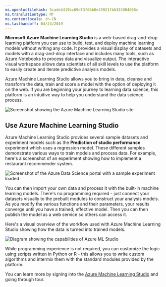 ```yaml
---
ms.openlocfilehash: 5cadeb319bc69df3f66b8e45921fb6324984065c
ms.translationtype: MT
ms.contentlocale: zh-CN
ms.lasthandoff: 04/24/2019
---
```

**Microsoft Azure Machine Learning Studio** is a web-based drag-and-drop learning platform you can use to build, test, and deploy machine learning models without writing any code. It provides a visual display of datasets and models with a drag-and-drop interface and includes many tools, such as Azure Notebooks to process data and visualize output. The interactive visual workspace allows data scientists of all skill levels to use the platform to easily create and iterate predictive analysis models.

Azure Machine Learning Studio allows you to bring in data, cleanse and transform the data, train and score a model with the option of deploying it on the web. If you are beginning your journey to learning data science, this platform is an intuitive way to help you understand the data science process.

![Screenshot showing the Azure Machine Learning Studio site](../media/4-azure-ml-studio.png)

## <a name="use-azure-machine-learning-studio"></a>Use Azure Machine Learning Studio

Azure Machine Learning Studio provides several sample datasets and experiment models such as the **Prediction of studio performance** experiment which uses a regression model. These different samples demonstrate various ways to train models and process data. For example, here's a screenshot of an experiment showing how to implement a restaurant recommender system.

![Screenshot of the Azure Data Science portal with a sample experiment loaded](../media/4-azure-ds-portal.png)

You can then import your own data and process it with the built-in machine learning models. There's no programming required - just connect your datasets visually to the prebuilt modules to construct your analysis models. As you modify the various functions and their parameters, your results converge until you have a trained, effective model. Then you can then publish the model as a web service so others can access it.

Here's a visual overview of the workflow used with Azure Machine Learning Studio showing how the data is turned into trained models.

![Diagram showing the capabilities of Azure ML Studio](../media/4-azure-ml-framework.png)

While programming experience is not required, you can customize the logic using scripts written in Python or R - this allows you to write custom algorithms and intermix them with the standard modules provided by the platform.

You can learn more by signing into the [Azure Machine Learning Studio](https://studio.azureml.net) and going through tour.